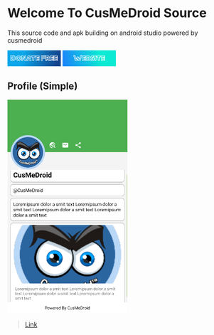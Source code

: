 # Welcome To CusMeDroid Source
This source code and apk building on android studio powered by cusmedroid

[<img alt="Donate Free!" width="120px" src="https://github.com/CusMeDroid/android-studio/blob/main/image/donateme.jpg" />](https://paypal.me/iyortml)
[<img alt="Donate Free!" width="120px" src="https://github.com/CusMeDroid/android-studio/blob/main/image/websiteme.jpg" />](http://cusmedroid.is-best.net)

## Profile (Simple)
![Profile](https://github.com/CusMeDroid/android-studio/blob/main/image/Profile.png)

>[Link](https://github.com/CusMeDroid/android-studio/tree/main/Profile)
